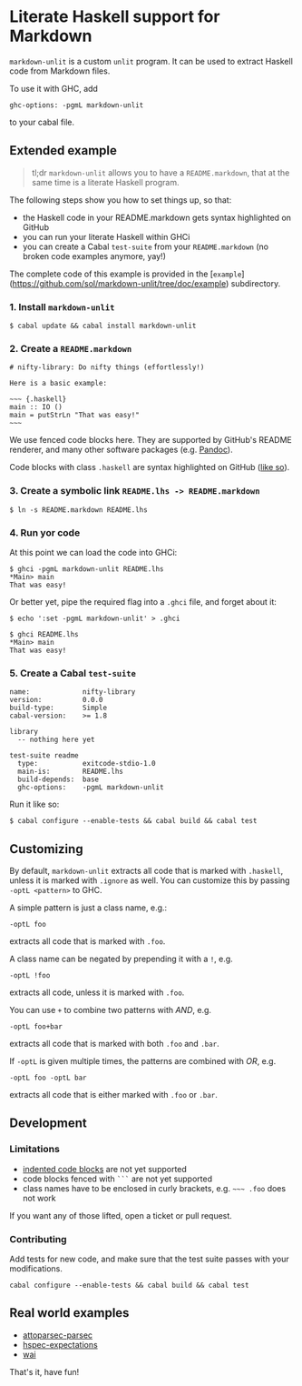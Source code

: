 # Literate Haskell support for Markdown

`markdown-unlit` is a custom `unlit` program.  It can be used to extract
Haskell code from Markdown files.

To use it with GHC, add

    ghc-options: -pgmL markdown-unlit

to your cabal file.

## Extended example

> tl;dr `markdown-unlit` allows you to have a `README.markdown`, that at the
> same time is a literate Haskell program.

The following steps show you how to set things up, so that:

 * the Haskell code in your README.markdown gets syntax highlighted on GitHub
 * you can run your literate Haskell within GHCi
 * you can create a Cabal `test-suite` from your `README.markdown` (no broken
   code examples anymore, yay!)

The complete code of this example is provided in the [`example`]
(https://github.com/sol/markdown-unlit/tree/doc/example) subdirectory.

### 1. Install `markdown-unlit`

    $ cabal update && cabal install markdown-unlit


### 2. Create a `README.markdown`


    # nifty-library: Do nifty things (effortlessly!)

    Here is a basic example:

    ~~~ {.haskell}
    main :: IO ()
    main = putStrLn "That was easy!"
    ~~~

We use fenced code blocks here.  They are supported by GitHub's README
renderer, and many other software packages (e.g.
[Pandoc](http://johnmacfarlane.net/pandoc/)).

Code blocks with class `.haskell` are syntax highlighted on GitHub ([like
so](https://github.com/sol/markdown-unlit/blob/master/example/README.markdown#readme)).

### 3. Create a symbolic link `README.lhs -> README.markdown`

    $ ln -s README.markdown README.lhs

### 4. Run yor code

At this point we can load the code into GHCi:

    $ ghci -pgmL markdown-unlit README.lhs
    *Main> main
    That was easy!

Or better yet, pipe the required flag into a `.ghci` file, and forget about it:

```
$ echo ':set -pgmL markdown-unlit' > .ghci
```
```
$ ghci README.lhs
*Main> main
That was easy!
```

### 5. Create a Cabal `test-suite`

```
name:             nifty-library
version:          0.0.0
build-type:       Simple
cabal-version:    >= 1.8

library
  -- nothing here yet

test-suite readme
  type:           exitcode-stdio-1.0
  main-is:        README.lhs
  build-depends:  base
  ghc-options:    -pgmL markdown-unlit
```

Run it like so:

    $ cabal configure --enable-tests && cabal build && cabal test

## Customizing

By default, `markdown-unlit` extracts all code that is marked with `.haskell`,
unless it is marked with `.ignore` as well.  You can customize this by passing
`-optL <pattern>` to GHC.

A simple pattern is just a class name, e.g.:

    -optL foo

extracts all code that is marked with `.foo`.

A class name can be negated by prepending it with a `!`, e.g.

    -optL !foo

extracts all code, unless it is marked with `.foo`.

You can use `+` to combine two patterns with *AND*, e.g.

    -optL foo+bar

extracts all code that is marked with both `.foo` and `.bar`.

If `-optL` is given multiple times, the patterns are combined with *OR*, e.g.

    -optL foo -optL bar

extracts all code that is either marked with `.foo` or `.bar`.

## Development

### Limitations

 * [indented code blocks](http://daringfireball.net/projects/markdown/syntax#precode) are not yet supported
 * code blocks fenced with ```` ``` ```` are not yet supported
 * class names have to be enclosed in curly brackets, e.g. `~~~ .foo` does not
   work

If you want any of those lifted, open a ticket or pull request.

### Contributing

Add tests for new code, and make sure that the test suite passes with your
modifications.

    cabal configure --enable-tests && cabal build && cabal test

## Real world examples

 * [attoparsec-parsec](https://github.com/sol/attoparsec-parsec#readme)
 * [hspec-expectations](https://github.com/sol/hspec-expectations#readme)
 * [wai](https://github.com/yesodweb/wai/tree/master/wai#readme)

That's it, have fun!
